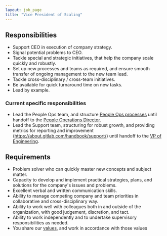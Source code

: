 ```yaml
---
layout: job_page
title: "Vice President of Scaling"
---
```


## Responsibilities

- Support CEO in execution of company strategy.
- Signal potential problems to CEO.
- Tackle special and strategic initiatives, that help the company scale quickly and robustly.
- Set up new processes and teams as required, and ensure smooth transfer of ongoing management to the new team lead.
- Tackle cross-disciplinary  / cross-team initiatives.
- Be available for quick turnaround time on new tasks.
- Lead by example.

### Current specific responsibilities

- Lead the People Ops team, and structure [People Ops processes](https://about.gitlab.com/people-operations/) until handoff to the [People Operations Director](https://about.gitlab.com/jobs/people-ops-director/).
- Lead the Support team, structuring for robust growth, and providing metrics for
reporting and improvement (https://about.gitlab.com/handbook/support/) until handoff
to the [VP of Engineering](https://about.gitlab.com/jobs/vp-of-engineering/).

## Requirements

- Problem solver who can quickly master new concepts and subject matter.
- Capacity to develop and implement practical strategies, plans, and solutions for the company's issues and problems.
- Excellent verbal and written communication skills.
- Ability to manage competing company and team priorities in collaborative and cross-disciplinary way.
- Ability to work well with colleagues both in and outside of the organization, with good judgement, discretion, and tact.
- Ability to work independently and to undertake supervisory responsibilities as needed.
- You share our [values](/handbook/#values), and work in accordance with those values
